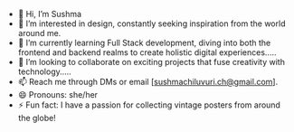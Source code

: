 - 👋 Hi, I’m Sushma
- 👀 I’m interested in design, constantly seeking inspiration from the world around me.
- 🌱 I’m currently learning Full Stack development, diving into both the frontend and backend realms to create holistic digital experiences.....
- 💞️ I’m looking to collaborate on exciting projects that fuse creativity with technology.....
- 📫 Reach me through DMs or email [sushmachiluvuri.ch@gmail.com].
- 😄 Pronouns: she/her
- ⚡ Fun fact: I have a passion for collecting vintage posters from around the globe!

<!---
5ushma/5ushma is a ✨ special ✨ repository because its `README.md` (this file) appears on your GitHub profile.
You can click the Preview link to take a look at your changes.
--->
